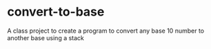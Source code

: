 # convert-to-base
A class project to create a program to convert any base 10 number to another base using a stack
